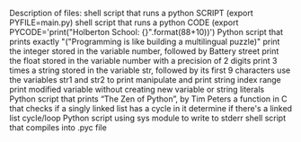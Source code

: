 Description of files:
shell script that runs a python SCRIPT (export PYFILE=main.py)
shell script that runs a python CODE (export PYCODE='print("Holberton School: {}".format(88+10))')
Python script that prints exactly "("Programming is like building a multilingual puzzle)"
print the integer stored in the variable number, followed by Battery street
print the float stored in the variable number with a precision of 2 digits
print 3 times a string stored in the variable str, followed by its first 9 characters
use the variables str1 and str2 to print
manipulate and print string index range
print modified variable without creating new variable or string literals
Python script that prints “The Zen of Python”, by Tim Peters
a function in C that checks if a singly linked list has a cycle in it
determine if there's a linked list cycle/loop
Python script using sys module to write to stderr
shell script that compiles into .pyc file
